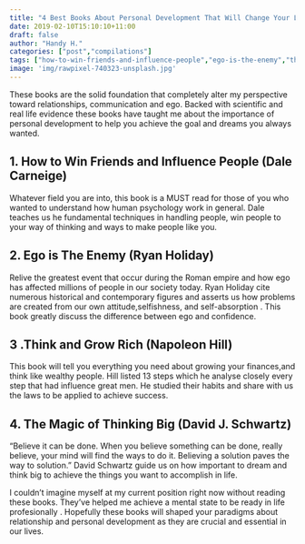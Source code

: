 ```yaml
---
title: "4 Best Books About Personal Development That Will Change Your Life"
date: 2019-02-10T15:10:10+11:00
draft: false
author: "Handy H."
categories: ["post","compilations"]
tags: ["how-to-win-friends-and-influence-people","ego-is-the-enemy","think-and-grow-rich","the-magic-of-thinking-big"]
image: 'img/rawpixel-740323-unsplash.jpg'
---
```


These books are the solid foundation that completely alter my perspective toward relationships, communication and ego. Backed with scientific and real life evidence these books have taught me about the importance of personal development to help you achieve the goal and dreams you always wanted.

## 1. How to Win Friends and Influence People (Dale Carneige)

Whatever field you are into, this book is a MUST read for those of you who wanted to understand how human psychology work in general. Dale teaches us he fundamental techniques in handling people, win people to your way of thinking and ways to make people like you.

## 2. Ego is The Enemy (Ryan Holiday)

Relive the greatest event that occur during the Roman empire and how ego has affected millions of people in our society today. Ryan Holiday cite numerous historical and contemporary figures and asserts us how problems are created from our own attitude,selfishness, and self-absorption . This book greatly discuss the difference between ego and confidence.

## 3 .Think and Grow Rich (Napoleon Hill)

This book will tell you everything you need about growing your finances,and think like wealthy people. Hill listed 13 steps which he analyse closely every step that had influence great men. He studied their habits and share with us the laws to be applied to achieve success.

## 4. The Magic of Thinking Big (David J. Schwartz)

“Believe it can be done. When you believe something can be done, really believe, your mind will find the ways to do it. Believing a solution paves the way to solution.” David Schwartz guide us on how important to dream and think big to achieve the things you want to accomplish in life.

I couldn’t imagine myself at my current position right now without reading these books. They’ve helped me achieve a mental state to be ready in life profesionally . Hopefully these books will shaped your paradigms about relationship and personal development as they are crucial and essential in our lives.
